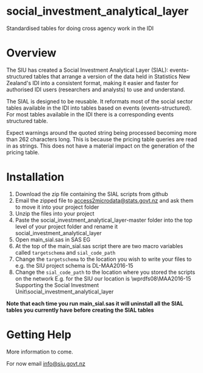# social_investment_analytical_layer
Standardised tables for doing cross agency work in the IDI

# Overview

The SIU has created a Social Investment Analytical Layer (SIAL): events-structured tables that arrange a version of the data held in Statistics New Zealand's IDI into a consistent format, making it easier and faster for authorised IDI users (researchers and analysts) to use and understand.

The SIAL is designed to be reusable. It reformats most of the social sector tables available in the IDI into tables based on events (events-structured). For most tables available in the IDI there is a corresponding events structured table.

Expect warnings around the quoted string being processed becoming more than 262 characters long. This is because the pricing table queries are read in as strings. This does not have a material impact on the generation of the pricing table.


# Installation
1. Download the zip file containing the SIAL scripts from github
2. Email the zipped file to access2microdata@stats.govt.nz and ask them to move it into your project folder
3. Unzip the files into your project
4. Paste the social_investment_analytical_layer-master folder into the top level of your project folder and rename it social_investment_analytical_layer
5. Open  main_sial.sas in SAS EG
6. At the top of the main_sial.sas script there are two macro variables called `targetschema` and `sial_code_path`
7. Change the `targetschema` to the location you wish to write your files to e.g. the SIU project schema is DL-MAA2016-15
8. Change the `sial_code_path` to the location where you stored the scripts on the network E.g. for the SIU our location is \\wprdfs08\MAA2016-15 Supporting the Social Investment Unit\social_investment_analytical_layer

**Note that each time you run main_sial.sas it will uninstall all the SIAL tables you currently have before creating the SIAL tables**

# Getting Help
More information to come.

For now email info@siu.govt.nz


